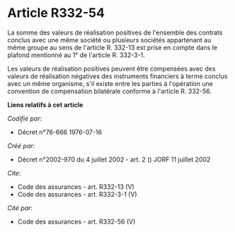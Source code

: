 # Article R332-54

La somme des valeurs de réalisation positives de l'ensemble des contrats conclus avec une même société ou plusieurs sociétés
appartenant au même groupe au sens de l'article R. 332-13 est prise en compte dans le plafond mentionné au 1° de l'article R.
332-3-1. 

Les valeurs de réalisation positives peuvent être compensées avec des valeurs de réalisation négatives des instruments
financiers à terme conclus avec un même organisme, s'il existe entre les parties à l'opération une convention de compensation
bilatérale conforme à l'article R. 332-56.

**Liens relatifs à cet article**

_Codifié par_:

  - Décret n°76-666 1976-07-16

_Créé par_:

  - Décret n°2002-970 du 4 juillet 2002 - art. 2 () JORF 11 juillet 2002

_Cite_:

  - Code des assurances - art. R332-13 (V)
  - Code des assurances - art. R332-3-1 (V)

_Cité par_:

  - Code des assurances - art. R332-56 (V)
